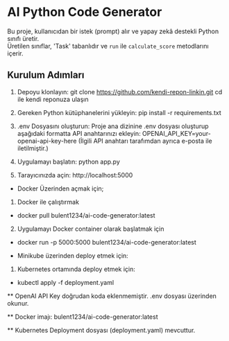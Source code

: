# AI Python Code Generator

Bu proje, kullanıcıdan bir istek (prompt) alır ve yapay zekâ destekli Python sınıfı üretir.  
Üretilen sınıflar, 'Task' tabanlıdır ve `run` ile `calculate_score` metodlarını içerir.

## Kurulum Adımları

1. Depoyu klonlayın:
   git clone https://github.com/kendi-repon-linkin.git
   cd ile kendi reponuza ulaşın

2. Gereken Python kütüphanelerini yükleyin:
   pip install -r requirements.txt

3. .env Dosyasını oluşturun:
   Proje ana dizinine .env dosyası oluşturup aşağıdaki formatta API anahtarınızı ekleyin:
   OPENAI_API_KEY=your-openai-api-key-here
(İlgili API anahtarı tarafımdan ayrıca e-posta ile iletilmiştir.)

4. Uygulamayı başlatın:
   python app.py

5. Tarayıcınızda açin:
   http://localhost:5000


* Docker Üzerinden açmak için;

1. Docker ile çalıştırmak

- docker pull bulent1234/ai-code-generator:latest

2. Uygulamayı Docker container olarak başlatmak için

- docker run -p 5000:5000 bulent1234/ai-code-generator:latest




* Minikube üzerinden deploy etmek için:

1. Kubernetes ortamında deploy etmek için:

- kubectl apply -f deployment.yaml




** OpenAI API Key doğrudan koda eklenmemiştir. .env dosyası üzerinden okunur.

** Docker imajı: bulent1234/ai-code-generator:latest


** Kubernetes Deployment dosyası (deployment.yaml) mevcuttur.